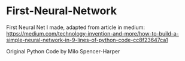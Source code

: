 # First-Neural-Network
First Neural Net I made, adapted from article in medium: https://medium.com/technology-invention-and-more/how-to-build-a-simple-neural-network-in-9-lines-of-python-code-cc8f23647ca1

Original Python Code by Milo Spencer-Harper
